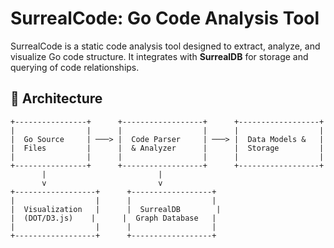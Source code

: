 # SurrealCode: Go Code Analysis Tool

SurrealCode is a static code analysis tool designed to extract, analyze, and visualize Go code structure. It integrates with **SurrealDB** for storage and querying of code relationships.

## 📐 Architecture

```ascii
+----------------+      +------------------+      +------------------+
|                |      |                  |      |                  |
|  Go Source     | ───> |  Code Parser     | ───> |  Data Models &   |
|  Files         |      |  & Analyzer      |      |  Storage         |
|                |      |                  |      |                  |
+----------------+      +------------------+      +------------------+
       |                         |
       v                         v
+------------------+      +------------------+
|                  |      |                  |
|  Visualization   |      |  SurrealDB        |
|  (DOT/D3.js)    |      |  Graph Database   |
|                  |      |                  |
+------------------+      +------------------+
```
